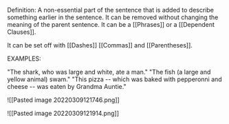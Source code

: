 Definition: A non-essential part of the sentence that is added to describe something earlier in the sentence. It can be removed without changing the meaning of the parent sentence. It can be a [[Phrases]] or a [[Dependent Clauses]].

It can be set off with [[Dashes]] [[Commas]] and [[Parentheses]].


EXAMPLES:

"The shark, who was large and white, ate a man."
"The fish (a large and yellow animal) swam."
"This pizza -- which was baked with pepperonni and cheese -- was eaten by Grandma Auntie."

![[Pasted image 20220309121746.png]]

![[Pasted image 20220309121914.png]]